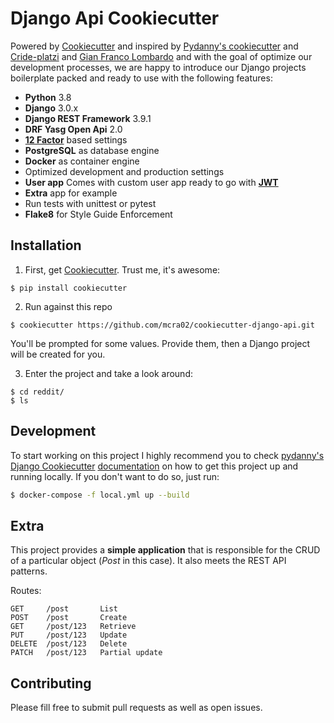 # Django Api Cookiecutter

Powered by [Cookiecutter](https://github.com/audreyr/cookiecutter) and inspired by [Pydanny's cookiecutter](https://github.com/pydanny/cookiecutter-django) and [Cride-platzi](https://github.com/pablotrinidad/cride-platzi) and [Gian Franco Lombardo](https://github.com/gianfrancolombardo/cookiecutter-django-api) and with the goal of optimize our development processes, we are happy to introduce our Django projects boilerplate packed and ready to use with the following features:

- **Python** 3.8
- **Django** 3.0.x
- **Django REST Framework** 3.9.1
- **DRF Yasg Open Api** 2.0
- [**12 Factor**](https://12factor.net/) based settings
- **PostgreSQL** as database engine
- **Docker** as container engine
- Optimized development and production settings
- **User app** Comes with custom user app ready to go with [**JWT**](https://jwt.io/)
- **Extra** app for example
- Run tests with unittest or pytest
- **Flake8** for Style Guide Enforcement

## Installation

1. First, get [Cookiecutter](https://github.com/audreyr/cookiecutter). Trust me, it's awesome:

```
$ pip install cookiecutter
```

2. Run against this repo

```
$ cookiecutter https://github.com/mcra02/cookiecutter-django-api.git
```

You'll be prompted for some values. Provide them, then a Django project will be created for you.

3. Enter the project and take a look around:

```
$ cd reddit/
$ ls
```

## Development

To start working on this project I highly recommend you to check
[pydanny's](https://github.com/pydanny) [Django Cookiecutter](https://github.com/pydanny/cookiecutter-django) [documentation](https://cookiecutter-django.readthedocs.io/en/latest/developing-locally-docker.html) on how to get this project up and running locally. If you don't want to do so, just run:

```bash
$ docker-compose -f local.yml up --build
```

## Extra

This project provides a **simple application** that is responsible for the CRUD of a particular object (_Post_ in this case). It also meets the REST API patterns.

Routes:

```
GET     /post       List
POST    /post       Create
GET     /post/123   Retrieve
PUT     /post/123   Update
DELETE  /post/123   Delete
PATCH   /post/123   Partial update
```

## Contributing

Please fill free to submit pull requests as well as open issues.
